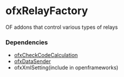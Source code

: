 # ofxRelayFactory
OF addons that control various types of relays

### Dependencies
- [ofxCheckCodeCalculation](https://github.com/LYHSH/ofxCheckCodeCalculation)
- [ofxDataSender](https://github.com/LYHSH/ofxDataSender)
- ofxXmlSetting(include in openframeworks)